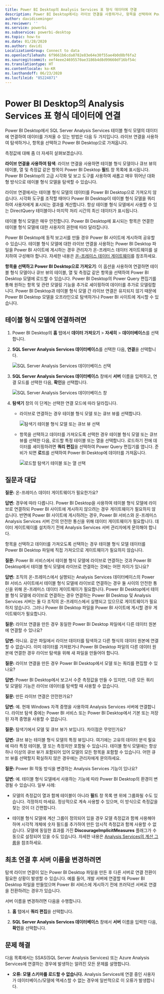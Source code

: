 ```yaml
---
title: Power BI Desktop의 Analysis Services 표 형식 데이터에 연결
description: Power BI Desktop에서는 라이브 연결을 사용하거나, 항목을 선택하여 Power BI Desktop으로 가져오는 방식으로 SQL Server Analysis Services 테이블 형식 모델에 연결하고 데이터를 가져올 수 있습니다.
author: davidiseminger
ms.reviewer: ''
ms.service: powerbi
ms.subservice: powerbi-desktop
ms.topic: how-to
ms.date: 01/28/2020
ms.author: davidi
LocalizationGroup: Connect to data
ms.openlocfilehash: 6f9661b6cda8782e83e64e30f55ae4b0d8bf6fa2
ms.sourcegitcommit: eef4eee24695570ae3186b4d8d99660df16bf54c
ms.translationtype: HT
ms.contentlocale: ko-KR
ms.lasthandoff: 06/23/2020
ms.locfileid: "85224871"
---
```

# <a name="connect-to-analysis-services-tabular-data-in-power-bi-desktop"></a>Power BI Desktop의 Analysis Services 표 형식 데이터에 연결
Power BI Desktop에서 SQL Server Analysis Services 테이블 형식 모델의 데이터에 연결하여 데이터를 가져올 수 있는 방법은 다음 두 가지입니다. 라이브 연결을 사용하여 탐색하거나, 항목을 선택하고 Power BI Desktop으로 가져옵니다.

측정값에 대해 좀 더 자세히 살펴보겠습니다.

**라이브 연결을 사용하여 탐색**: 라이브 연결을 사용하면 테이블 형식 모델이나 큐브 뷰의 테이블, 열 및 측정값 같은 항목이 Power BI Desktop **필드** 창 목록에 표시됩니다. Power BI Desktop의 고급 시각화 및 보고 도구를 사용하여 새롭고 매우 뛰어난 대화형 방식으로 테이블 형식 모델을 탐색할 수 있습니다.

라이브 연결에서는 테이블 형식 모델의 데이터를 Power BI Desktop으로 가져오지 않습니다. 시각화 도구를 조작할 때마다 Power BI Desktop이 테이블 형식 모델을 쿼리하여 사용자에게 표시되는 결과를 계산합니다. 항상 테이블 형식 모델에서 사용할 수 있는 DirectQuery 테이블이나 마지막 처리 시간의 최신 데이터가 표시됩니다. 

테이블 형식 모델은 매우 안전합니다. Power BI Desktop에 표시되는 항목은 연결한 테이블 형식 모델에 대한 사용자의 권한에 따라 달라집니다.

Power BI Desktop에 동적 보고서를 만들 경우 Power BI 사이트에 게시하여 공유할 수 있습니다. 테이블 형식 모델에 대한 라이브 연결을 사용하는 Power BI Desktop 파일을 Power BI 사이트에 게시하는 경우 관리자가 온-프레미스 데이터 게이트웨이를 설치하여 구성해야 합니다. 자세한 내용은 [온-프레미스 데이터 게이트웨이](service-gateway-onprem.md)를 참조하세요.

**항목을 선택하고 Power BI Desktop으로 가져오기**: 이 옵션을 사용하여 연결하면 테이블 형식 모델이나 큐브 뷰의 테이블, 열 및 측정값 같은 항목을 선택하여 Power BI Desktop 모델에 로드할 수 있습니다. Power BI Desktop의 Power Query 편집기를 통해 원하는 항목 및 관련 모델링 기능을 추가로 셰이핑하여 데이터를 추가로 모델링합니다. Power BI Desktop과 테이블 형식 모델 간 라이브 연결은 유지되지 않기 때문에 Power BI Desktop 모델을 오프라인으로 탐색하거나 Power BI 사이트에 게시할 수 있습니다.

## <a name="to-connect-to-a-tabular-model"></a>테이블 형식 모델에 연결하려면
1. Power BI Desktop의 **홈** 탭에서 **데이터 가져오기** > **자세히** > **데이터베이스**를 선택합니다.
   
1. **SQL Server Analysis Services 데이터베이스**를 선택한 다음, **연결**을 선택합니다.
   
   ![SQL Server Analysis Services 데이터베이스 선택](media/desktop-analysis-services-tabular-data/pbid_sqlas_getdata_as.png)
3. **SQL Server Analysis Services 데이터베이스** 창에서 **서버** 이름을 입력하고, 연결 모드를 선택한 다음, **확인**을 선택합니다.
   
   ![SQL Server Analysis Services 데이터베이스 창](media/desktop-analysis-services-tabular-data/pbid_sqlas_getdata_as_server.png)
4. **탐색기** 창의 이 단계는 선택한 연결 모드에 따라 달라집니다.

   - 라이브로 연결하는 경우 테이블 형식 모델 또는 큐브 뷰를 선택합니다.
  
      ![탐색기 테이블 형식 모델 또는 큐브 뷰 선택](media/desktop-analysis-services-tabular-data/pbid_sqlas_getdata_as_live.png)
   - 항목을 선택하고 데이터를 가져오도록 선택한 경우 테이블 형식 모델 또는 큐브 뷰를 선택한 다음, 로드할 특정 테이블 또는 열을 선택합니다. 로드하기 전에 데이터를 셰이핑하려면 **쿼리 편집**을 선택하여 Power Query 편집기를 엽니다. 준비가 되면 **로드**를 선택하여 Power BI Desktop에 데이터를 가져옵니다.

      ![로드할 탐색기 테이블 또는 열 선택](media/desktop-analysis-services-tabular-data/pbid_sqlas_getdata_as_select.png)

## <a name="frequently-asked-questions"></a>질문과 대답
**질문:** 온-프레미스 데이터 게이트웨이가 필요한가요?

**답변:** 경우에 따라 다릅니다. Power BI Desktop을 사용하여 테이블 형식 모델에 라이브로 연결하되 Power BI 사이트에 게시하지 않으려는 경우 게이트웨이가 필요하지 않습니다. 반면에 Power BI 사이트에 게시하려는 경우, Power BI 서비스와 온-프레미스 Analysis Services 서버 간의 안전한 통신을 위해 데이터 게이트웨이가 필요합니다. 데이터 게이트웨이를 설치하기 전에 Analysis Services 서버 관리자에게 문의해야 합니다.

항목을 선택하고 데이터를 가져오도록 선택하는 경우 테이블 형식 모델 데이터를 Power BI Desktop 파일에 직접 가져오므로 게이트웨이가 필요하지 않습니다.

**질문:** Power BI 서비스에서 테이블 형식 모델에 라이브로 연결하는 것과 Power BI Desktop에서 테이블 형식 모델에 라이브로 연결하는 것에는 어떤 차이가 있나요?

**답변:** 조직의 온-프레미스에서 실행되는 Analysis Services 데이터베이스의 Power BI 서비스 사이트에서 테이블 형식 모델에 라이브로 연결하는 경우 둘 사이의 안전한 통신을 위해 온-프레미스 데이터 게이트웨이가 필요합니다. Power BI Desktop에서 테이블 형식 모델에 라이브로 연결하는 경우 연결하는 Power BI Desktop 및 Analysis Services 서버는 둘 다 조직의 온-프레미스에서 실행되고 있으므로 게이트웨이가 필요하지 않습니다. 그러나 Power BI Desktop 파일을 Power BI 사이트에 게시할 경우 게이트웨이가 필요합니다.

**질문:** 라이브 연결을 만든 경우 동일한 Power BI Desktop 파일에서 다른 데이터 원본에 연결할 수 있나요?

**답변:** 아니요. 같은 파일에서 라이브 데이터를 탐색하고 다른 형식의 데이터 원본에 연결할 수 없습니다. 이미 데이터를 가져왔거나 Power BI Desktop 파일의 다른 데이터 원본에 연결한 경우 라이브 탐색을 위해 새 파일을 만들어야 합니다.

**질문:** 라이브 연결을 만든 경우 Power BI Desktop에서 모델 또는 쿼리를 편집할 수 있나요?

**답변:** Power BI Desktop에서 보고서 수준 측정값을 만들 수 있지만, 다른 모든 쿼리 및 모델링 기능은 라이브 데이터를 탐색할 때 사용할 수 없습니다.

**질문:** 만든 라이브 연결은 안전한가요?

**답변:** 예. 현재 Windows 자격 증명을 사용하여 Analysis Services 서버에 연결합니다. 라이브 탐색 중에는 Power BI 서비스 또는 Power BI Desktop에서 기본 또는 저장된 자격 증명을 사용할 수 없습니다.

**질문:** 탐색기에서 모델 및 큐브 뷰가 보입니다. 차이점은 무엇인가요?

**답변:** 큐브 뷰는 테이블 형식 모델의 특정 뷰입니다. 여기에는 고유의 데이터 분석 필요에 따라 특정 테이블, 열 또는 측정치만 포함될 수 있습니다. 테이블 형식 모델에는 항상 하나 이상의 큐브 뷰가 포함되어 있어 모델의 모든 항목을 포함할 수 있습니다. 어떤 큐브 뷰를 선택할지 확실하지 않은 경우에는 관리자에게 문의하세요.

**질문:** Power BI 작동 방식을 변경하는 Analysis Services 기능이 있나요?

**답변:** 예. 테이블 형식 모델에서 사용하는 기능에 따라 Power BI Desktop의 환경이 변경될 수 있습니다. 일부 사례:
* 모델의 측정값이 열과 함께 테이블이 아니라 **필드** 창 목록 맨 위에 그룹화될 수도 있습니다. 걱정하지 마세요. 정상적으로 계속 사용할 수 있으며, 이 방식으로 측정값을 찾는 것이 더 간편합니다.

* 테이블 형식 모델에 계산 그룹이 정의되어 있을 경우 모델 측정값과 함께 사용해야 하며 시각적 개체에 숫자 필드를 추가하여 만든 암시적 측정값과 함께 사용할 수 없습니다. 모델에 동일한 효과를 가진 **DiscourageImplicitMeasures** 플래그가 수동으로 설정되어 있을 수도 있습니다. 자세한 내용은 [Analysis Services의 계산 그룹](https://docs.microsoft.com/analysis-services/tabular-models/calculation-groups#benefits)을 참조하세요.

## <a name="to-change-the-server-name-after-initial-connection"></a>최초 연결 후 서버 이름을 변경하려면
탐색 라이브 연결이 있는 Power BI Desktop 파일을 만든 후 다른 서버로 연결 전환이 필요한 상황이 발생할 수 있습니다. 예를 들어, 개발 서버에 연결할 때 Power BI Desktop 파일을 만들었으며 Power BI 서비스에 게시하기 전에 프러덕션 서버로 연결을 전환하려는 경우가 있습니다.

서버 이름을 변경하려면 다음을 수행합니다.

1. **홈** 탭에서 **쿼리 편집**을 선택합니다.

2. **SQL Server Analysis Services 데이터베이스** 창에서 **서버** 이름을 입력한 다음, **확인**을 선택합니다.

   
## <a name="troubleshooting"></a>문제 해결 
다음 목록에서는 SSAS(SQL Server Analysis Services) 또는 Azure Analysis Services에 연결하는 경우에 발생하는 알려진 모든 문제를 설명합니다. 

* **오류: 모델 스키마를 로드할 수 없습니다.** Analysis Services에 연결 중인 사용자가 데이터베이스/모델에 액세스할 수 없는 경우에 일반적으로 이 오류가 발생합니다.

